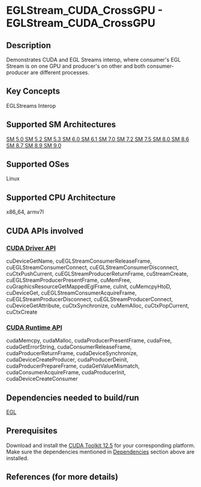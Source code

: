 # EGLStream_CUDA_CrossGPU - EGLStream_CUDA_CrossGPU

## Description

Demonstrates CUDA and EGL Streams interop, where consumer's EGL Stream is on one GPU and producer's on other and both consumer-producer are different processes.

## Key Concepts

EGLStreams Interop

## Supported SM Architectures

[SM 5.0 ](https://developer.nvidia.com/cuda-gpus)  [SM 5.2 ](https://developer.nvidia.com/cuda-gpus)  [SM 5.3 ](https://developer.nvidia.com/cuda-gpus)  [SM 6.0 ](https://developer.nvidia.com/cuda-gpus)  [SM 6.1 ](https://developer.nvidia.com/cuda-gpus)  [SM 7.0 ](https://developer.nvidia.com/cuda-gpus)  [SM 7.2 ](https://developer.nvidia.com/cuda-gpus)  [SM 7.5 ](https://developer.nvidia.com/cuda-gpus)  [SM 8.0 ](https://developer.nvidia.com/cuda-gpus)  [SM 8.6 ](https://developer.nvidia.com/cuda-gpus)  [SM 8.7 ](https://developer.nvidia.com/cuda-gpus)  [SM 8.9 ](https://developer.nvidia.com/cuda-gpus)  [SM 9.0 ](https://developer.nvidia.com/cuda-gpus)

## Supported OSes

Linux

## Supported CPU Architecture

x86_64, armv7l

## CUDA APIs involved

### [CUDA Driver API](http://docs.nvidia.com/cuda/cuda-driver-api/index.html)
cuDeviceGetName, cuEGLStreamConsumerReleaseFrame, cuEGLStreamConsumerConnect, cuEGLStreamConsumerDisconnect, cuCtxPushCurrent, cuEGLStreamProducerReturnFrame, cuStreamCreate, cuEGLStreamProducerPresentFrame, cuMemFree, cuGraphicsResourceGetMappedEglFrame, cuInit, cuMemcpyHtoD, cuDeviceGet, cuEGLStreamConsumerAcquireFrame, cuEGLStreamProducerDisconnect, cuEGLStreamProducerConnect, cuDeviceGetAttribute, cuCtxSynchronize, cuMemAlloc, cuCtxPopCurrent, cuCtxCreate

### [CUDA Runtime API](http://docs.nvidia.com/cuda/cuda-runtime-api/index.html)
cudaMemcpy, cudaMalloc, cudaProducerPresentFrame, cudaFree, cudaGetErrorString, cudaConsumerReleaseFrame, cudaProducerReturnFrame, cudaDeviceSynchronize, cudaDeviceCreateProducer, cudaProducerDeinit, cudaProducerPrepareFrame, cudaGetValueMismatch, cudaConsumerAcquireFrame, cudaProducerInit, cudaDeviceCreateConsumer

## Dependencies needed to build/run
[EGL](../../../README.md#egl)

## Prerequisites

Download and install the [CUDA Toolkit 12.5](https://developer.nvidia.com/cuda-downloads) for your corresponding platform.
Make sure the dependencies mentioned in [Dependencies]() section above are installed.

## References (for more details)

